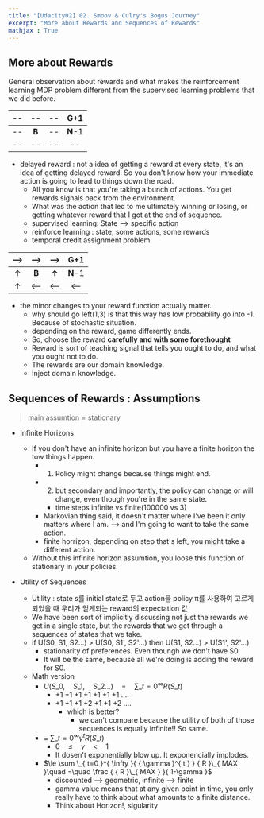 ```yaml
---
title: "[Udacity02] 02. Smoov & Culry's Bogus Journey" 
excerpt: "More about Rewards and Sequences of Rewards"
mathjax : True
---
```

## More about Rewards
General observation about rewards and what makes the reinforcement learning MDP problem different from the supervised learning problems that we did before.

|    --    |    --    |    --    |    G+1   |
|:--------:|:--------:|:--------:|:--------:|
|    --    |   __B__  |    --    |  __N__-1 |
|    --    |    --    |    --    |    --    |


- delayed reward : not a idea of getting a reward at every state, it's an idea of getting delayed reward. So you don't know how your immediate action is going to lead to things down the road.
    + All you know is that you're taking a bunch of actions. You get rewards signals back from the environment.
    + What was the action that led to me ultimately winning or losing, or getting whatever reward that I got at the end of sequence.
    + supervised learning: State --> specific action
    + reinforce learning : state, some actions, some rewards
    + temporal credit assignment problem

|-->|-->|-->|G+1|
|:-:|:-:|:-:|:-:|
|↑|__B__|__↑__|__N__-1|
|↑|<--|<--|<--|

- the minor changes to your reward function actually matter.
    + why should go left(1,3) is that this way has low probability go into -1. Because of stochastic situation.
    + depending on the reward, game differently ends.
    + So, choose the reward __carefully and with some forethought__
    + Reward is sort of teaching signal that tells you ought to do, and what you ought not to do.
    + The rewards are our domain knowledge.
    + Inject domain knowledge.

## Sequences of Rewards : Assumptions

>main assumtion = stationary

- Infinite Horizons
    + If you don't have an infinite horizon but you have a finite horizon the tow things happen.
        * 1. Policy might change because things might end.
        * 2. but secondary and importantly, the policy can change or will change, even though you're in the same state.
            - time steps infinite vs finite(100000 vs 3)
        * Markovian thing said, it doesn't matter where I've been it only matters where I am. --> and I'm going to want to take the same action.
        * finite horrizon, depending on step that's left, you might take a different action.
    + Without this infinite horizon assumtion, you loose this function of stationary in your policies.

- Utility of Sequences
    + Utility : state s를 initial state로 두고 action을 policy π를 사용하여 고르게 되었을 때 우리가 얻게되는 reward의 expectation 값
    + We have been sort of implicitly discussing not just the rewards we get in a single state, but the rewards that we get through a sequences of states that we take.
    + if U(S0, S1, S2...) > U(S0, S1', S2'...) then U(S1, S2...) > U(S1', S2'...)
        * stationarity of preferences. Even thoungh we don't have S0.
        * It will be the same, because all we're doing is adding the reward for S0. 
    + Math version
        * $U({ S }\_{ 0 },\quad { S }\_{ 1 },\quad { S }\_{ 2 }...)\quad =\quad \sum \_{ t=0 }^{ \infty  }{ R( } { S }\_{ t })$
            - +1 +1 +1 +1 +1 +1 +1 ....
            - +1 +1 +1 +2 +1 +1 +2 ....
                + which is better?
                    * we can't compare because the utility of both of those sequences is equally infinite!! So same.
        * = $\sum \_{ t=0 }^{ \infty  }{ \gamma  } ^{ t }{ R( }{ S }\_{ t })$
            - $0\quad \le \quad \gamma \quad <\quad 1$
            - It dosen't exponentially blow up. It exponencially implodes.
        * $\le \sum \_{ t=0 }^{ \infty  }{ { \gamma  }^{ t } } { R }\_{ MAX }\quad =\quad \frac { { R }\_{ MAX } }{ 1-\gamma  }$
            - discounted --> geometric, infinite --> finite
            - gamma value means that at any given point in time, you only really have to think about what amounts to a finite distance. 
            - Think about Horizon!, sigularity



